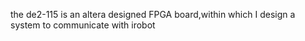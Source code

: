 the de2-115 is an altera designed FPGA board,within which I design a system to communicate with irobot